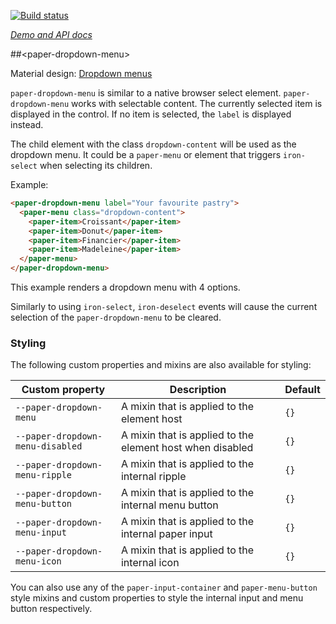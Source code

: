 
<!---

This README is automatically generated from the comments in these files:
paper-dropdown-menu.html

Edit those files, and our readme bot will duplicate them over here!
Edit this file, and the bot will squash your changes :)

The bot does some handling of markdown. Please file a bug if it does the wrong
thing! https://github.com/PolymerLabs/tedium/issues

-->

[![Build status](https://travis-ci.org/PolymerElements/paper-dropdown-menu.svg?branch=master)](https://travis-ci.org/PolymerElements/paper-dropdown-menu)

_[Demo and API docs](https://elements.polymer-project.org/elements/paper-dropdown-menu)_


##&lt;paper-dropdown-menu&gt;

Material design: [Dropdown menus](https://www.google.com/design/spec/components/buttons.html#buttons-dropdown-buttons)

`paper-dropdown-menu` is similar to a native browser select element.
`paper-dropdown-menu` works with selectable content. The currently selected
item is displayed in the control. If no item is selected, the `label` is
displayed instead.

The child element with the class `dropdown-content` will be used as the dropdown
menu. It could be a `paper-menu` or element that triggers `iron-select` when
selecting its children.

Example:

```html
<paper-dropdown-menu label="Your favourite pastry">
  <paper-menu class="dropdown-content">
    <paper-item>Croissant</paper-item>
    <paper-item>Donut</paper-item>
    <paper-item>Financier</paper-item>
    <paper-item>Madeleine</paper-item>
  </paper-menu>
</paper-dropdown-menu>
```

This example renders a dropdown menu with 4 options.

Similarly to using `iron-select`, `iron-deselect` events will cause the
current selection of the `paper-dropdown-menu` to be cleared.

### Styling

The following custom properties and mixins are also available for styling:

| Custom property | Description | Default |
| --- | --- | --- |
| `--paper-dropdown-menu` | A mixin that is applied to the element host | `{}` |
| `--paper-dropdown-menu-disabled` | A mixin that is applied to the element host when disabled | `{}` |
| `--paper-dropdown-menu-ripple` | A mixin that is applied to the internal ripple | `{}` |
| `--paper-dropdown-menu-button` | A mixin that is applied to the internal menu button | `{}` |
| `--paper-dropdown-menu-input` | A mixin that is applied to the internal paper input | `{}` |
| `--paper-dropdown-menu-icon` | A mixin that is applied to the internal icon | `{}` |

You can also use any of the `paper-input-container` and `paper-menu-button`
style mixins and custom properties to style the internal input and menu button
respectively.


